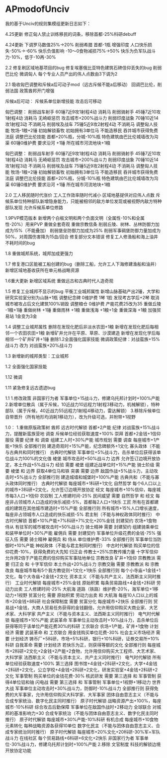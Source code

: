 # APmodofUnciv
我的基于Unciv的规则集模组更新日志如下：

4.25更新
修正匈人禁止训练移民的词条，移除首都-25%科研debuff

4.24更新
下调罗马数值25%→20%
削弱希腊 首都-1瓶
增强印度 人口快乐损失-50%→-60%
快乐负值影响 -10～0食物减损75%→50%
快乐为负军队战斗力-10%，低于-10再-30%

2.2
修复刷区域地基项目的bug
修复埃塞俄比亚特色建筑石碑信仰丢失的bug
削弱巴比伦
微调匈人
每个专业人员产出的伟人点数由3下调为2

2.1
吸收匈巴调整和斥候a后可动子mod（远古斥候不能a后移动）
回调巴比伦，削弱法国
政策酋邦开门增强

斥候a后可动：
斥候系单位新增技能 攻击后可移动

匈巴调整：
削弱战车射手 60锤7近9攻1射程4动 消耗马
削弱骑射手 45锤7近10攻1射程4动 消耗马 无崎岖惩罚 攻击城市+200%战斗力
削弱印度战象 70锤10近14攻1射程3动 不消耗马
削弱埃及战车 75锤5近9攻2射程4动 不消耗马
调整匈人技能 牧场-1粮+2锤 初始解锁畜牧 初始拥有3单位马 不能造移民 吞并城市获得免费法庭
调整巴比伦技能 首都+20%瓶，分城-10%瓶 特色建筑由巴比伦城墙改为沟渠 60锤0维护费 要求沿河 +1锤 所在城市河流地块+1粮

匈巴调整：
削弱战车射手 60锤7近9攻1射程4动 消耗马
削弱骑射手 45锤7近10攻1射程4动 消耗马 无崎岖惩罚 攻击城市+200%战斗力
削弱印度战象 70锤10近14攻1射程3动 不消耗马
削弱埃及战车 75锤5近9攻2射程4动 不消耗马
调整匈人技能 牧场-1粮+2锤 初始解锁畜牧 初始拥有3单位马 不能造移民 吞并城市获得免费法庭
调整巴比伦技能 首都+20%瓶，分城-10%瓶 特色建筑由巴比伦城墙改为沟渠 60锤0维护费 要求沿河 +1锤 所在城市河流地块+1粮

2.0
工人移民随时代涨价
工人工作效率随时代减小
区域地基提供对应伟人点数
斥候系单位特种部队新增隐身能力，只能被相邻的敌方单位发现或被视野内敌方特种部队发现
允许斥候系单位修路

1.9PVP模范版本
新增两个白板文明和两个负面文明（全属性-10%和全属性-20%）用来PVP
重做全套奇观
重做宗教信条
削弱丘陵、树林、丛林防御力加成为15%（不能叠加）
削弱堡垒防御力加成为25%
削弱军事碉堡防御力量加成为50%，对周围伤害降为15血/回合
修复部分文本错误
修复工人修渔船和海上油井不耗时间的bug

1.8
重做城邦系统，城邦加成更强力

1.7
修复港口区能被工船创建的bug（删除工船，允许工人下海修建渔船和油井）
新增区域地基收获所在单元格战略资源

1.6重大更新
新增区域系统
重做远古和古典时代人造奇观

1.5
修复工业城邦不显示的bug
平衡工业城邦属性
新增山脉基础产出2锤，大学和研究实验室分别为山脉+1瓶
调整纪念碑 0维护费 1琴 1脸 发现考古学后+2琴
取消城市被攻占后文化建筑100%销毁
调整粮仓 0维护费 产能花费25改为35
重做丘陵 -1粮+1锤
重做树林 +1锤
重做雨林 +1粮
重做浅海 +1粮+1金
重做深海 +1粮
加强贸易站 1金变为3金


1.4
调整工业城邦属性
删除在发现化肥后非淡水农田+1粮
新增在发现化肥后每相邻一个农田农田+1粮
新增矿井允许在平原、草原、沙漠建造
新增在发现化学后每相邻一个矿井矿井+1锤
删除1.2全面强化国家技能
微调政策纪律：对战蛮族+15%战斗力 改为 对战蛮族+20%战斗力

1.3
新增新的城邦类型：工业城邦

1.2
全面强化国家技能

1.12
微调

1.11
紧急修复远古遗迹bug

1.1
1.修改政策 非国家行为者 军事单位+15战斗力，修建乌托邦计划时+100%产能
2.新增单位散兵（属于斥候，10近战力10远程力1射程3移动力，机械解锁），特种部队（属于斥候，40近战力55远程力1射程4移动力，雷达解锁）
3.移除斥候单位自带晋升（所有地形均消耗1移动力），改为升级可选，并附带+1视野

1.0：
1.重做原版政策树
酋邦 远古时代解锁 首都+2产能
 纪律 对战蛮族+15%战斗力，提醒新蛮族营地
 调查 斥候单位经验获取速度+100%
 崇拜 首都+2金钱+1信仰
 服役 需要 纪律 和 调查 组建工人时+30%产能
 城市规划 需要 调查 每座城市+1产能+1快乐
 全部推行则 建造奇观时+15%产能，纪念碑额外+1文化
寡头政体（不能与古典共和同时推行） 古典时代解锁 军事单位+5%战斗力，击杀单位后获得该单位战斗力100%的文化值
 棱堡 城市攻击时+50%战斗力
 边界 允许签订边境开放协定，本土作战+5%战斗力
 经验 需要 棱堡 组建近战单位时+15%产能
 骑士阶级 需要 棱堡 和 边界 获取4单位马和铁
 突袭 需要 边界 敌国作战+5%战斗力，主动攻击时+5%战斗力
 全部推行则 建造城墙和城堡时+100%产能
古典共和（不能与寡头政体同时推行） 古典时代解锁 每座城市+1科研+1文化
 自然哲学 每个6人口以上的城市+3科研+2文化，允许签订边境开放协定
 经文 每座城市+10%信仰，每座城市每3人口+1信仰
 农奴制 工人修建时间-25%
 民间威望 需要 自然哲学 和 经文 每座非占领城市人口造成的快乐减损-5%，首都每2人口+1快乐
 工匠 所有在首都建成的建筑在其他城市建造时+15%产能
 全部推行则 所有城市+15%人口增长速度，每座非占领城市人口造成的快乐减损-5%
君主制（不能与神权政体同时推行） 中古时代解锁 首都+10%产能+7%科研+7%文化+20%金钱
 封建契约 农场+1食物
 侍从 有驻军的城市被攻击时+50%战斗力
 骑士精神 需要 封建契约 组建骑乘单位和装甲单位时+30%产能
 雇佣兵 需要 封建契约 军事单位升级花费的金钱-75%
 强征入伍 需要 骑士精神 雇佣兵 和 侍从 单位维护费-33%
 全部推行则 军事单位当防御时+10%产能
神权政体（不能与君主制同时推行） 中古时代解锁 购买单位的信仰花费-10%，获得免费的大先知
 归正会 传教士+25%宗教传播力量
 十字军信仰 允许用2倍于产能花费的信仰购买军事陆地单位
 宗教改良 矿井+1信仰
 宗教教派 需要 归正会 和 十字军信仰 本土作战+20%战斗力
 宗教交融 需要 宗教教派 和 宗教改良 每座城市每有5个我方教徒则+1文化+1快乐
 全部推行则 每个小寺庙+1金钱+1文化，每个大寺庙+2金钱+2文化
资本主义（不能与共产主义、法西斯主义同时推行） 工业时代解锁 每座城市+25%金钱
 原始积累 每条贸易路线+4金钱+2科研
 劳动力出卖 工人修建时间-25%
 大航海 道路（铁路）维护费-20%，海军单位+1移动力+1视野
 贫富分化 需要 原始积累 劳动力出卖 和 大航海 每座10人口以上的城市+20金钱+8科研
 社会保障制度 需要 贫富分化 每座城市+2快乐
 全部推行则 贸易战+1金钱，大商人贸易任务获得的金钱翻倍，允许用信仰购买大商业家、大艺术家、大科学家
共产主义（不能与资本主义、法西斯主义同时推行） 电气时代解锁 每座城市+10%产能
 武装革命 军事单位主动攻击时+10%战斗力，击杀单位后获得等同于该单位产能花费30%的科研
 工农联合 农场+1产能，矿井+1食物
 计划经济 需要 武装革命 和 工农联合 用金钱购买单位花费-30%
 社会主义市场经济 需要 计划经济 铸币厂+5科研，市场+5%科研，银行+10%科研，证券交易所+10%科研
 自我革命 需要 计划经济 若快乐为正，则获得等额的文化
 全部推行则 每座城市+2科研+2文化+2金钱+2产能+2食物，允许用信仰购买大工程师、大艺术家、大科学家
法西斯主义（不能与资本主义、共产主义同时推行） 电气时代解锁 所有单位经验获取速度+100%
 第三选择 图书馆+4金钱+2科研+2文化，大学+4金钱+2科研+2文化，公立学校+4金钱+2科研+2文化，研发实验室+4金钱+2科研+2文化
 军事管制 购买单位的金钱花费-30%
 核武研发 需要 第三选择 和 军事管制 获得4单位铝和铀
 闪电战 需要 第三选择 和 军事管制 军事单位+1视野+1移动力
 世界大战 军事单位主动攻击时+30%战斗力，防御时-10%战斗力
 全部推行则 获得免费的大军事家，允许用信仰购买大科学家、大军事家
团体自由意志主义（不能与合成专家统治、数字化民主同时推行） 原子时代解锁 战略资源产出+100%，每座城市-10%科研
 综合攻击后勤保障 军事单位在敌国作战时+2移动力
 全球联合 对城邦的基准影响力+30
合成专家统治（不能与团体自由意志主义、数字化民主同时推行） 原子时代解锁 每座城市+30%产能-10%科研
 有机合成 每座城市+10食物
 元素转化 每种战略资源各获得10单位
数字化民主（不能与团体自由意志主义、合成专家统治同时推行） 原子时代解锁 每座城市+20%文化+20科研-30%军=军队战斗力
 在线社区 每个贸易路线+6科研+6文化+2快乐
 非国家行为者 军事单位-30%战斗力，修建乌托邦计划时+100%产能
2.移除 文官制度 科技的解锁边境开放协定功能
